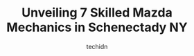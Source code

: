 ---
layout: ampstory
image: https://images.unsplash.com/photo-1617498115469-2a7ee098a575?ixlib=rb-4.0.3&ixid=MnwxMjA3fDB8MHxwaG90by1wYWdlfHx8fGVufDB8fHx8&auto=format&fit=crop&w=640&h=853&q=80
author: techidn
featured: false
description: Entrust your vehicle to the 7 best Mazda Mechanic in Schenectady NY, USA and experience the difference they can make. With their extensive knowledge, state-of-the-art facilities, and commitm
title: Unveiling 7 Skilled Mazda Mechanics in Schenectady NY
cover:
   title: Unveiling 7 Skilled Mazda Mechanics in Schenectady NY
   subtitle: Rickpate
   background: https://images.unsplash.com/photo-1617498115469-2a7ee098a575?ixlib=rb-4.0.3&ixid=MnwxMjA3fDB8MHxwaG90by1wYWdlfHx8fGVufDB8fHx8&auto=format&fit=crop&w=640&h=853&q=80

pages: 
 - layout: thirds
   top: <h1>#1 Jays Certified Auto Repair</h1>
   bottom: "<p>Amazing Job and, very professional. There prices are reasonable.  If your looking to have your vehicle serviced they are the guys to see.</p>"
   background: https://www.knot35.com/toplist/wp-content/uploads/2023/06/best-mazda-mechanic-1-in-schenectady-ny-1685838982.jpeg
   backgroundblur: true
 - layout: thirds
   top: <h1>#2 Lexie Auto</h1>
   bottom: "<p>1025 Altamont Ave, Schenectady, NY 12303, United States</p>"
   background: https://www.knot35.com/toplist/wp-content/uploads/2023/06/best-mazda-mechanic-2-in-schenectady-ny-1685838982.jpeg
   cta:
      link: https://www.knot35.com/toplist/unveiling-7-skilled-mazda-mechanics-in-schenectady-ny/
      text: Unveiling 7 Skilled Mazda Mechanics in Schenectady NY
 - layout: thirds
   top: <h1>#3 Schenectady Auto Service</h1>
   bottom: "<p>2401 Van Vranken Ave., Schenectady, NY 12308, United States</p>"
   background: https://www.knot35.com/toplist/wp-content/uploads/2023/06/best-mazda-mechanic-3-in-schenectady-ny-1685838982.jpeg
   cta:
      link: https://www.knot35.com/toplist/unveiling-7-skilled-mazda-mechanics-in-schenectady-ny/
      text: Unveiling 7 Skilled Mazda Mechanics in Schenectady NY
 - layout: thirds
   top: <h1>#4 Pro Automotive</h1>
   bottom: "<p>1821 State St, Schenectady, NY 12304, United States</p>"
   background: https://images.unsplash.com/photo-1518640467707-6811f4a6ab73?ixlib=rb-4.0.3&ixid=MnwxMjA3fDB8MHxwaG90by1wYWdlfHx8fGVufDB8fHx8&auto=format&fit=crop&w=640&h=853&q=80
   cta:
      link: https://www.knot35.com/toplist/unveiling-7-skilled-mazda-mechanics-in-schenectady-ny/
      text: Unveiling 7 Skilled Mazda Mechanics in Schenectady NY
 - layout: thirds
   top: <h1>#5 Burns Auto Center</h1>
   bottom: "<p>401 Broadway, Schenectady, NY 12305, United States</p>"
   background: https://images.unsplash.com/photo-1536745287225-21d689278fd1?ixlib=rb-4.0.3&ixid=MnwxMjA3fDB8MHxwaG90by1wYWdlfHx8fGVufDB8fHx8&auto=format&fit=crop&w=640&h=853&q=80
   cta:
      link: https://www.knot35.com/toplist/unveiling-7-skilled-mazda-mechanics-in-schenectady-ny/
      text: Unveiling 7 Skilled Mazda Mechanics in Schenectady NY
 - layout: thirds
   top: <h1>#6 Z & Z Auto Service</h1>
   bottom: "<p>782 Eastern Ave, Schenectady, NY 12308, United States</p>"
   background: https://images.unsplash.com/photo-1462556791646-c201b8241a94?ixlib=rb-4.0.3&ixid=MnwxMjA3fDB8MHxwaG90by1wYWdlfHx8fGVufDB8fHx8&auto=format&fit=crop&w=640&h=853&q=80
   cta:
      link: https://www.knot35.com/toplist/unveiling-7-skilled-mazda-mechanics-in-schenectady-ny/
      text: Unveiling 7 Skilled Mazda Mechanics in Schenectady NY
 - layout: thirds
   top: <h1>#7 Ads Auto Repair</h1>
   bottom: "<p>3 Steuben St, Schenectady, NY 12307, United States</p>"
   background: https://images.unsplash.com/photo-1553949345-eb786bb3f7ba?ixlib=rb-4.0.3&ixid=MnwxMjA3fDB8MHxwaG90by1wYWdlfHx8fGVufDB8fHx8&auto=format&fit=crop&w=640&h=853&q=80
   cta:
      link: https://www.knot35.com/toplist/unveiling-7-skilled-mazda-mechanics-in-schenectady-ny/
      text: Unveiling 7 Skilled Mazda Mechanics in Schenectady NY
 - layout: thirds
   middle: Continue reading...
   background: https://images.unsplash.com/photo-1608501821300-4f99e58bba77?ixlib=rb-4.0.3&ixid=MnwxMjA3fDB8MHxwaG90by1wYWdlfHx8fGVufDB8fHx8&auto=format&fit=crop&w=640&h=853&q=80
   cta:
      link: https://www.knot35.com/toplist/unveiling-7-skilled-mazda-mechanics-in-schenectady-ny/
      text: Unveiling 7 Skilled Mazda Mechanics in Schenectady NY
      
---